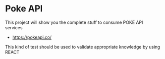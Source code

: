# Poke API
This project will show you the complete stuff to consume POKE API services
- https://pokeapi.co/


This kind of test should be used to validate appropriate knowledge by using REACT
